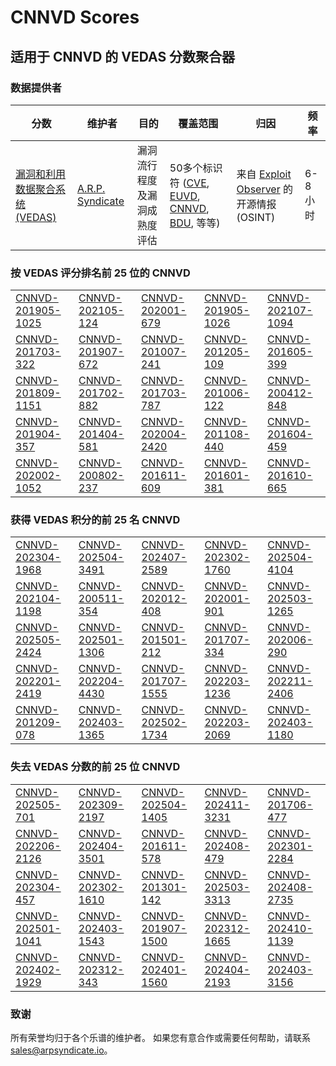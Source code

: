 
# CNNVD Scores
## 适用于 CNNVD 的 VEDAS 分数聚合器

### 数据提供者
| 分数 | 维护者 | 目的 | 覆盖范围 | 归因 | 频率 |
| ----- | ---------- | ------- | -------- | ----------- | --------- |
| [漏洞和利用数据聚合系统 (VEDAS)](https://vedas.arpsyndicate.io) | [A.R.P. Syndicate](https://www.arpsyndicate.io) | 漏洞流行程度及漏洞成熟度评估 | 50多个标识符 ([CVE](https://github.com/ARPSyndicate/cve-scores), [EUVD](https://github.com/ARPSyndicate/euvd-scores), [CNNVD](https://github.com/ARPSyndicate/cnnvd-scores), [BDU](https://github.com/ARPSyndicate/bdu-scores), 等等) | 来自 [Exploit Observer](https://www.exploit.observer) 的开源情报 (OSINT) | 6-8小时 |



<h3>按 VEDAS 评分排名前 25 位的 CNNVD</h3>

<table>
  <tr>
    <td><a href='https://vedas.arpsyndicate.io/?vuln=CNNVD-201905-1025'>CNNVD-201905-1025</a></td>
    <td><a href='https://vedas.arpsyndicate.io/?vuln=CNNVD-202105-124'>CNNVD-202105-124</a></td>
    <td><a href='https://vedas.arpsyndicate.io/?vuln=CNNVD-202001-679'>CNNVD-202001-679</a></td>
    <td><a href='https://vedas.arpsyndicate.io/?vuln=CNNVD-201905-1026'>CNNVD-201905-1026</a></td>
    <td><a href='https://vedas.arpsyndicate.io/?vuln=CNNVD-202107-1094'>CNNVD-202107-1094</a></td>
  </tr>
  <tr>
    <td><a href='https://vedas.arpsyndicate.io/?vuln=CNNVD-201703-322'>CNNVD-201703-322</a></td>
    <td><a href='https://vedas.arpsyndicate.io/?vuln=CNNVD-201907-672'>CNNVD-201907-672</a></td>
    <td><a href='https://vedas.arpsyndicate.io/?vuln=CNNVD-201007-241'>CNNVD-201007-241</a></td>
    <td><a href='https://vedas.arpsyndicate.io/?vuln=CNNVD-201205-109'>CNNVD-201205-109</a></td>
    <td><a href='https://vedas.arpsyndicate.io/?vuln=CNNVD-201605-399'>CNNVD-201605-399</a></td>
  </tr>
  <tr>
    <td><a href='https://vedas.arpsyndicate.io/?vuln=CNNVD-201809-1151'>CNNVD-201809-1151</a></td>
    <td><a href='https://vedas.arpsyndicate.io/?vuln=CNNVD-201702-882'>CNNVD-201702-882</a></td>
    <td><a href='https://vedas.arpsyndicate.io/?vuln=CNNVD-201703-787'>CNNVD-201703-787</a></td>
    <td><a href='https://vedas.arpsyndicate.io/?vuln=CNNVD-201006-122'>CNNVD-201006-122</a></td>
    <td><a href='https://vedas.arpsyndicate.io/?vuln=CNNVD-200412-848'>CNNVD-200412-848</a></td>
  </tr>
  <tr>
    <td><a href='https://vedas.arpsyndicate.io/?vuln=CNNVD-201904-357'>CNNVD-201904-357</a></td>
    <td><a href='https://vedas.arpsyndicate.io/?vuln=CNNVD-201404-581'>CNNVD-201404-581</a></td>
    <td><a href='https://vedas.arpsyndicate.io/?vuln=CNNVD-202004-2420'>CNNVD-202004-2420</a></td>
    <td><a href='https://vedas.arpsyndicate.io/?vuln=CNNVD-201108-440'>CNNVD-201108-440</a></td>
    <td><a href='https://vedas.arpsyndicate.io/?vuln=CNNVD-201604-459'>CNNVD-201604-459</a></td>
  </tr>
  <tr>
    <td><a href='https://vedas.arpsyndicate.io/?vuln=CNNVD-202002-1052'>CNNVD-202002-1052</a></td>
    <td><a href='https://vedas.arpsyndicate.io/?vuln=CNNVD-200802-237'>CNNVD-200802-237</a></td>
    <td><a href='https://vedas.arpsyndicate.io/?vuln=CNNVD-201611-609'>CNNVD-201611-609</a></td>
    <td><a href='https://vedas.arpsyndicate.io/?vuln=CNNVD-201601-381'>CNNVD-201601-381</a></td>
    <td><a href='https://vedas.arpsyndicate.io/?vuln=CNNVD-201610-665'>CNNVD-201610-665</a></td>
  </tr>
</table>


<h3>获得 VEDAS 积分的前 25 名 CNNVD</h3>

<table>
  <tr>
    <td><a href='https://vedas.arpsyndicate.io/?vuln=CNNVD-202304-1968'>CNNVD-202304-1968</a></td>
    <td><a href='https://vedas.arpsyndicate.io/?vuln=CNNVD-202504-3491'>CNNVD-202504-3491</a></td>
    <td><a href='https://vedas.arpsyndicate.io/?vuln=CNNVD-202407-2589'>CNNVD-202407-2589</a></td>
    <td><a href='https://vedas.arpsyndicate.io/?vuln=CNNVD-202302-1760'>CNNVD-202302-1760</a></td>
    <td><a href='https://vedas.arpsyndicate.io/?vuln=CNNVD-202504-4104'>CNNVD-202504-4104</a></td>
  </tr>
  <tr>
    <td><a href='https://vedas.arpsyndicate.io/?vuln=CNNVD-202104-1198'>CNNVD-202104-1198</a></td>
    <td><a href='https://vedas.arpsyndicate.io/?vuln=CNNVD-200511-354'>CNNVD-200511-354</a></td>
    <td><a href='https://vedas.arpsyndicate.io/?vuln=CNNVD-202012-408'>CNNVD-202012-408</a></td>
    <td><a href='https://vedas.arpsyndicate.io/?vuln=CNNVD-202001-901'>CNNVD-202001-901</a></td>
    <td><a href='https://vedas.arpsyndicate.io/?vuln=CNNVD-202503-1265'>CNNVD-202503-1265</a></td>
  </tr>
  <tr>
    <td><a href='https://vedas.arpsyndicate.io/?vuln=CNNVD-202505-2424'>CNNVD-202505-2424</a></td>
    <td><a href='https://vedas.arpsyndicate.io/?vuln=CNNVD-202501-1306'>CNNVD-202501-1306</a></td>
    <td><a href='https://vedas.arpsyndicate.io/?vuln=CNNVD-201501-212'>CNNVD-201501-212</a></td>
    <td><a href='https://vedas.arpsyndicate.io/?vuln=CNNVD-201707-334'>CNNVD-201707-334</a></td>
    <td><a href='https://vedas.arpsyndicate.io/?vuln=CNNVD-202006-290'>CNNVD-202006-290</a></td>
  </tr>
  <tr>
    <td><a href='https://vedas.arpsyndicate.io/?vuln=CNNVD-202201-2419'>CNNVD-202201-2419</a></td>
    <td><a href='https://vedas.arpsyndicate.io/?vuln=CNNVD-202204-4430'>CNNVD-202204-4430</a></td>
    <td><a href='https://vedas.arpsyndicate.io/?vuln=CNNVD-201707-1555'>CNNVD-201707-1555</a></td>
    <td><a href='https://vedas.arpsyndicate.io/?vuln=CNNVD-202203-1236'>CNNVD-202203-1236</a></td>
    <td><a href='https://vedas.arpsyndicate.io/?vuln=CNNVD-202211-2406'>CNNVD-202211-2406</a></td>
  </tr>
  <tr>
    <td><a href='https://vedas.arpsyndicate.io/?vuln=CNNVD-201209-078'>CNNVD-201209-078</a></td>
    <td><a href='https://vedas.arpsyndicate.io/?vuln=CNNVD-202403-1365'>CNNVD-202403-1365</a></td>
    <td><a href='https://vedas.arpsyndicate.io/?vuln=CNNVD-202502-1734'>CNNVD-202502-1734</a></td>
    <td><a href='https://vedas.arpsyndicate.io/?vuln=CNNVD-202203-2069'>CNNVD-202203-2069</a></td>
    <td><a href='https://vedas.arpsyndicate.io/?vuln=CNNVD-202403-1180'>CNNVD-202403-1180</a></td>
  </tr>
</table>


<h3>失去 VEDAS 分数的前 25 位 CNNVD</h3>

<table>
  <tr>
    <td><a href='https://vedas.arpsyndicate.io/?vuln=CNNVD-202505-701'>CNNVD-202505-701</a></td>
    <td><a href='https://vedas.arpsyndicate.io/?vuln=CNNVD-202309-2197'>CNNVD-202309-2197</a></td>
    <td><a href='https://vedas.arpsyndicate.io/?vuln=CNNVD-202504-1405'>CNNVD-202504-1405</a></td>
    <td><a href='https://vedas.arpsyndicate.io/?vuln=CNNVD-202411-3231'>CNNVD-202411-3231</a></td>
    <td><a href='https://vedas.arpsyndicate.io/?vuln=CNNVD-201706-477'>CNNVD-201706-477</a></td>
  </tr>
  <tr>
    <td><a href='https://vedas.arpsyndicate.io/?vuln=CNNVD-202206-2126'>CNNVD-202206-2126</a></td>
    <td><a href='https://vedas.arpsyndicate.io/?vuln=CNNVD-202404-3501'>CNNVD-202404-3501</a></td>
    <td><a href='https://vedas.arpsyndicate.io/?vuln=CNNVD-201611-578'>CNNVD-201611-578</a></td>
    <td><a href='https://vedas.arpsyndicate.io/?vuln=CNNVD-202408-479'>CNNVD-202408-479</a></td>
    <td><a href='https://vedas.arpsyndicate.io/?vuln=CNNVD-202301-2284'>CNNVD-202301-2284</a></td>
  </tr>
  <tr>
    <td><a href='https://vedas.arpsyndicate.io/?vuln=CNNVD-202304-457'>CNNVD-202304-457</a></td>
    <td><a href='https://vedas.arpsyndicate.io/?vuln=CNNVD-202302-1610'>CNNVD-202302-1610</a></td>
    <td><a href='https://vedas.arpsyndicate.io/?vuln=CNNVD-201301-142'>CNNVD-201301-142</a></td>
    <td><a href='https://vedas.arpsyndicate.io/?vuln=CNNVD-202503-3313'>CNNVD-202503-3313</a></td>
    <td><a href='https://vedas.arpsyndicate.io/?vuln=CNNVD-202408-2735'>CNNVD-202408-2735</a></td>
  </tr>
  <tr>
    <td><a href='https://vedas.arpsyndicate.io/?vuln=CNNVD-202501-1041'>CNNVD-202501-1041</a></td>
    <td><a href='https://vedas.arpsyndicate.io/?vuln=CNNVD-202403-1543'>CNNVD-202403-1543</a></td>
    <td><a href='https://vedas.arpsyndicate.io/?vuln=CNNVD-201907-1500'>CNNVD-201907-1500</a></td>
    <td><a href='https://vedas.arpsyndicate.io/?vuln=CNNVD-202312-1665'>CNNVD-202312-1665</a></td>
    <td><a href='https://vedas.arpsyndicate.io/?vuln=CNNVD-202410-1139'>CNNVD-202410-1139</a></td>
  </tr>
  <tr>
    <td><a href='https://vedas.arpsyndicate.io/?vuln=CNNVD-202402-1929'>CNNVD-202402-1929</a></td>
    <td><a href='https://vedas.arpsyndicate.io/?vuln=CNNVD-202312-343'>CNNVD-202312-343</a></td>
    <td><a href='https://vedas.arpsyndicate.io/?vuln=CNNVD-202401-1560'>CNNVD-202401-1560</a></td>
    <td><a href='https://vedas.arpsyndicate.io/?vuln=CNNVD-202404-2193'>CNNVD-202404-2193</a></td>
    <td><a href='https://vedas.arpsyndicate.io/?vuln=CNNVD-202403-3156'>CNNVD-202403-3156</a></td>
  </tr>
</table>


### 致谢
所有荣誉均归于各个乐谱的维护者。
如果您有意合作或需要任何帮助，请联系 [sales@arpsyndicate.io](mailto:sales@arpsyndicate.io)。

